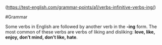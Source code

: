 (https://test-english.com/grammar-points/a1/verbs-infinitive-verbs-ing/)

#Grammar

Some verbs in English are followed by another verb in the **-ing** form. The most common of these verbs are verbs of liking and disliking: **love, like, enjoy, don’t mind, don’t like, hate**.





